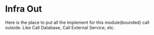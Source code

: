 # Infra Out

Here is the place to put all the implement for this module(bounded) call outside.
Like Call Database, Call External Service, etc.